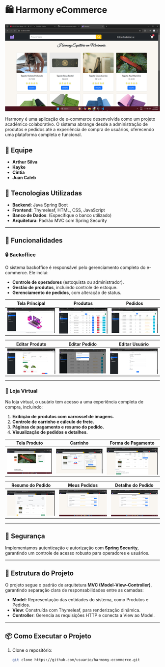 # 🛍️ Harmony eCommerce 

![Harmony Principal](docs/imagens/principal.png)

Harmony é uma aplicação de e-commerce desenvolvida como um projeto acadêmico colaborativo. O sistema abrange desde a administração de produtos e pedidos até a experiência de compra de usuários, oferecendo uma plataforma completa e funcional.  

## 👫 Equipe

- **Arthur Silva**  
- **Kayke**  
- **Cintia**  
- **Juan Caleb**

## 🚀 Tecnologias Utilizadas

- **Backend**: Java Spring Boot  
- **Frontend**: Thymeleaf, HTML, CSS, JavaScript  
- **Banco de Dados**: (Especifique o banco utilizado)  
- **Arquitetura**: Padrão MVC com Spring Security  

---

## 🎯 Funcionalidades

### 🔒 Backoffice

O sistema backoffice é responsável pelo gerenciamento completo do e-commerce. Ele inclui:  
- **Controle de operadores** (estoquista ou administrador).  
- **Gestão de produtos**, incluindo controle de estoque.  
- **Gerenciamento de pedidos**, com alteração de status.

| Tela Principal | Produtos | Pedidos |
|----------------|----------|---------|
| ![Backoffice Home](docs/imagens/backoffice%20home.png) | ![Produtos](docs/imagens/backoffice%20produtos.png) | ![Pedidos](docs/imagens/backoffice%20pedidos.png) |

| Editar Produto | Editar Pedido | Editar Usuário |
|----------------|---------------|----------------|
| ![Editar Produto](docs/imagens/backoffice%20produto%20editar.png) | ![Editar Pedido](docs/imagens/backoffice%20pedido%20editar.png) | ![Editar Usuário](docs/imagens/backoffice%20usuario%20editar.png) |

---

### 🛒 Loja Virtual

Na loja virtual, o usuário tem acesso a uma experiência completa de compra, incluindo:  
1. **Exibição de produtos com carrossel de imagens.**  
2. **Controle de carrinho e cálculo de frete.**  
3. **Páginas de pagamento e resumo do pedido.**  
4. **Visualização de pedidos e detalhes.**

| Tela Produto | Carrinho | Forma de Pagamento |
|--------------|----------|--------------------|
| ![Tela Produto](docs/imagens/tela%20produto.png) | ![Carrinho](docs/imagens/carrinho.png) | ![Forma de Pagamento](docs/imagens/forma%20pagamento.png) |

| Resumo do Pedido | Meus Pedidos | Detalhe do Pedido |
|------------------|-------------|-------------------|
| ![Resumo Pedido](docs/imagens/resumo%20pedido.png) | ![Meus Pedidos](docs/imagens/meus%20pedidos.png) | ![Detalhe Pedido](docs/imagens/detalhe%20pedido.png) |

---

## 🔐 Segurança

Implementamos autenticação e autorização com **Spring Security**, garantindo um controle de acesso robusto para operadores e usuários.

---

## 📁 Estrutura do Projeto

O projeto segue o padrão de arquitetura **MVC (Model-View-Controller)**, garantindo separação clara de responsabilidades entre as camadas:  

- **Model**: Representação das entidades do sistema, como Produtos e Pedidos.  
- **View**: Construída com Thymeleaf, para renderização dinâmica.  
- **Controller**: Gerencia as requisições HTTP e conecta a View ao Model.  

---

## 📦 Como Executar o Projeto

1. Clone o repositório:  
   ```bash
   git clone https://github.com/usuario/harmony-ecommerce.git

